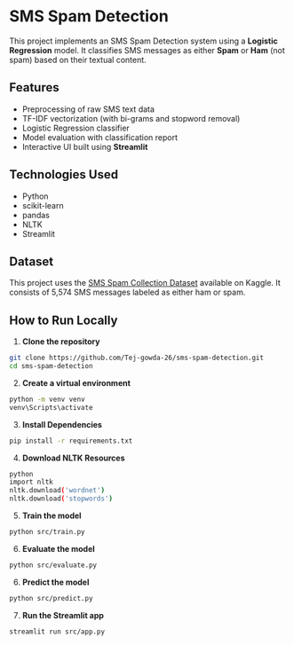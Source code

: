 # SMS Spam Detection

This project implements an SMS Spam Detection system using a **Logistic Regression** model. It classifies SMS messages as either **Spam** or **Ham** (not spam) based on their textual content.

## Features

- Preprocessing of raw SMS text data
- TF-IDF vectorization (with bi-grams and stopword removal)
- Logistic Regression classifier
- Model evaluation with classification report
- Interactive UI built using **Streamlit**

## Technologies Used

- Python
- scikit-learn
- pandas
- NLTK
- Streamlit

## Dataset

This project uses the [SMS Spam Collection Dataset](https://www.kaggle.com/datasets/uciml/sms-spam-collection-dataset) available on Kaggle. It consists of 5,574 SMS messages labeled as either ham or spam.

## How to Run Locally

1. **Clone the repository**

```bash
git clone https://github.com/Tej-gowda-26/sms-spam-detection.git
cd sms-spam-detection
```

2. **Create a virtual environment**

```bash
python -m venv venv
venv\Scripts\activate
```   

3. **Install Dependencies**

```bash
pip install -r requirements.txt
```

4. **Download NLTK Resources**

```bash
python
import nltk
nltk.download('wordnet')
nltk.download('stopwords')
```

5. **Train the model**

```bash
python src/train.py
```

6. **Evaluate the model**

```bash
python src/evaluate.py
```

6. **Predict the model**

```bash
python src/predict.py
```

7. **Run the Streamlit app**

```bash
streamlit run src/app.py
```
